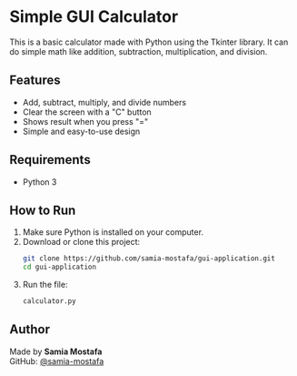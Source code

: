 # Simple GUI Calculator

This is a basic calculator made with Python using the Tkinter library. It can do simple math like addition, subtraction, multiplication, and division.

## Features

- Add, subtract, multiply, and divide numbers
- Clear the screen with a "C" button
- Shows result when you press "="
- Simple and easy-to-use design

## Requirements

- Python 3

## How to Run

1. Make sure Python is installed on your computer.
2. Download or clone this project:
   ```bash
   git clone https://github.com/samia-mostafa/gui-application.git
   cd gui-application
   ```
3. Run the file:
   ```bash
   calculator.py
   ```

## Author

Made by **Samia Mostafa**  
GitHub: [@samia-mostafa](https://github.com/samia-mostafa)
